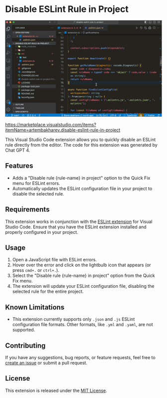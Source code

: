 # Disable ESLint Rule in Project

![Usage](usage.gif)

https://marketplace.visualstudio.com/items?itemName=artembakharev.disable-eslint-rule-in-project

This Visual Studio Code extension allows you to quickly disable an ESLint rule directly from the editor. The code for this extension was generated by Chat GPT 4.

## Features

- Adds a "Disable rule {rule-name} in project" option to the Quick Fix menu for ESLint errors.
- Automatically updates the ESLint configuration file in your project to disable the selected rule.

## Requirements

This extension works in conjunction with the [ESLint extension](https://marketplace.visualstudio.com/items?itemName=dbaeumer.vscode-eslint) for Visual Studio Code. Ensure that you have the ESLint extension installed and properly configured in your project.

## Usage

1. Open a JavaScript file with ESLint errors.
2. Hover over the error and click on the lightbulb icon that appears (or press `cmd+.` or `ctrl+.`).
3. Select the "Disable rule {rule-name} in project" option from the Quick Fix menu.
4. The extension will update your ESLint configuration file, disabling the selected rule for the entire project.

## Known Limitations

- This extension currently supports only `.json` and `.js` ESLint configuration file formats. Other formats, like `.yml` and `.yaml`, are not supported.

## Contributing

If you have any suggestions, bug reports, or feature requests, feel free to [create an issue](https://github.com/mrThomasTeller/vscode-disable-eslint-rule-in-project/issues) or submit a pull request.

## License

This extension is released under the [MIT License](https://opensource.org/licenses/MIT).

